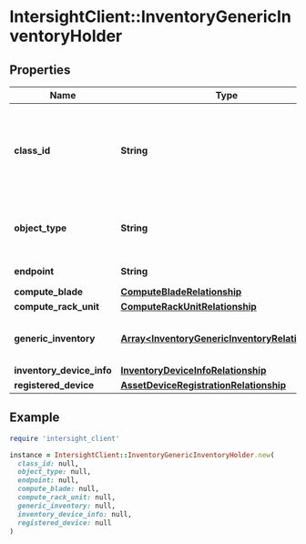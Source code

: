# IntersightClient::InventoryGenericInventoryHolder

## Properties

| Name | Type | Description | Notes |
| ---- | ---- | ----------- | ----- |
| **class_id** | **String** | The fully-qualified name of the instantiated, concrete type. This property is used as a discriminator to identify the type of the payload when marshaling and unmarshaling data. | [default to &#39;inventory.GenericInventoryHolder&#39;] |
| **object_type** | **String** | The fully-qualified name of the instantiated, concrete type. The value should be the same as the &#39;ClassId&#39; property. | [default to &#39;inventory.GenericInventoryHolder&#39;] |
| **endpoint** | **String** | The endpoint represented by this holder. | [optional][readonly] |
| **compute_blade** | [**ComputeBladeRelationship**](ComputeBladeRelationship.md) |  | [optional] |
| **compute_rack_unit** | [**ComputeRackUnitRelationship**](ComputeRackUnitRelationship.md) |  | [optional] |
| **generic_inventory** | [**Array&lt;InventoryGenericInventoryRelationship&gt;**](InventoryGenericInventoryRelationship.md) | An array of relationships to inventoryGenericInventory resources. | [optional][readonly] |
| **inventory_device_info** | [**InventoryDeviceInfoRelationship**](InventoryDeviceInfoRelationship.md) |  | [optional] |
| **registered_device** | [**AssetDeviceRegistrationRelationship**](AssetDeviceRegistrationRelationship.md) |  | [optional] |

## Example

```ruby
require 'intersight_client'

instance = IntersightClient::InventoryGenericInventoryHolder.new(
  class_id: null,
  object_type: null,
  endpoint: null,
  compute_blade: null,
  compute_rack_unit: null,
  generic_inventory: null,
  inventory_device_info: null,
  registered_device: null
)
```

